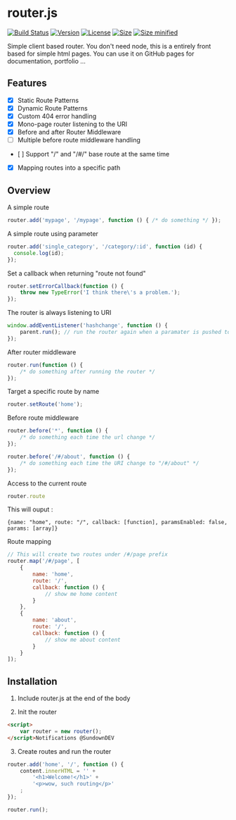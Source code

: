 # router.js

<p>
  <a href="http://travis-ci.org/SundownDEV/router.js"><img src="https://api.travis-ci.org/SundownDEV/router.js.svg?branch=master" alt="Build Status"></a>
  <a href="#"><img src="https://img.shields.io/badge/version-1.2.0-lightgrey.svg?style=flat" alt="Version"></a>
  <a href="#"><img src="https://img.shields.io/packagist/l/doctrine/orm.svg?style=flat" alt="License"></a>
  <a href="#"><img src="https://img.shields.io/badge/size-8.0kb-brightgreen.svg?style=flat" alt="Size"></a>
  <a href="#"><img src="https://img.shields.io/badge/size%20minified-4.0kb-brightgreen.svg?style=flat" alt="Size minified"></a>
</p>

Simple client based router. You don't need node, this is a entirely front based for simple html pages. You can use it on GitHub pages for documentation, portfolio ...

## Features

- [x] Static Route Patterns
- [x] Dynamic Route Patterns
- [x] Custom 404 error handling
- [x] Mono-page router listening to the URI
- [x] Before and after Router Middleware
- [ ] Multiple before route middleware handling
- [ ] Support "/" and "/#/" base route at the same time
- [x] Mapping routes into a specific path

## Overview

A simple route

~~~ js
router.add('mypage', '/mypage', function () { /* do something */ });
~~~

A simple route using parameter

~~~ js
router.add('single_category', '/category/:id', function (id) {
  console.log(id);
});
~~~

Set a callback when returning "route not found"

~~~ js
router.setErrorCallback(function () {
    throw new TypeError('I think there\'s a problem.');
});
~~~

The router is always listening to URI

~~~ js
window.addEventListener('hashchange', function () {
    parent.run(); // run the router again when a paramater is pushed to the URI
});
~~~

After router middleware

~~~ js
router.run(function () {
    /* do something after running the router */
});
~~~

Target a specific route by name

~~~ js
router.setRoute('home');
~~~

Before route middleware

~~~ js
router.before('*', function () {
    /* do something each time the url change */
});

router.before('/#/about', function () {
    /* do something each time the URI change to "/#/about" */
});
~~~

Access to the current route

~~~js
router.route
~~~

This will ouput :

~~~
{name: "home", route: "/", callback: [function], paramsEnabled: false, params: [array]}
~~~

Route mapping

~~~js
// This will create two routes under /#/page prefix
router.map('/#/page', [
    {
        name: 'home',
        route: '/',
        callback: function () {
            // show me home content
        }
    },
    {
        name: 'about',
        route: '/',
        callback: function () {
            // show me about content
        }
    }
]);
~~~

## Installation

1. Include router.js at the end of the body

2. Init the router

~~~ html
<script>
    var router = new router();
</script>Notifications @SundownDEV

~~~

3. Create routes and run the router

~~~ js
router.add('home', '/', function () {
    content.innerHTML = '' +
        '<h1>Welcome!</h1>' +
        '<p>wow, such routing</p>'
    ;
});

router.run();
~~~
